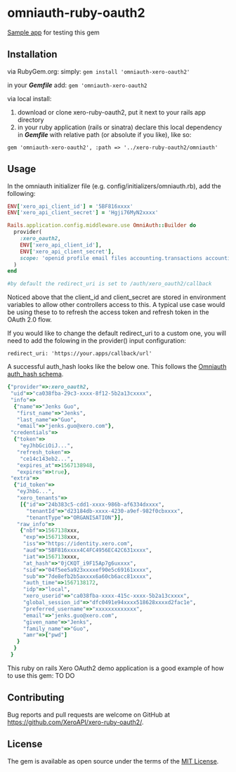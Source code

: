 # omniauth-ruby-oauth2

[Sample app](https://github.com/XeroAPI/xero-oauth2-omniauth-sample) for testing this gem

## Installation
via RubyGem.org: 
simply:
```gem install 'omniauth-xero-oauth2'```

in your **_Gemfile_** add:
```gem 'omniauth-xero-oauth2```

via local install:
1. download or clone xero-ruby-oauth2, put it next to your rails app directory
2. in your ruby application (rails or sinatra) declare this local dependency in **_Gemfile_** with relative path (or absolute if you like), like so:

```gem 'omniauth-xero-oauth2', :path => '../xero-ruby-oauth2/omniauth'```

## Usage
In the omniauth initializer file (e.g. config/initializers/omniauth.rb), add the following:

```rb
ENV['xero_api_client_id'] = '5BF816xxxx'
ENV['xero_api_client_secret'] = 'Hgji76MyN2xxxx'

Rails.application.config.middleware.use OmniAuth::Builder do
  provider(
    :xero_oauth2,
    ENV['xero_api_client_id'],
    ENV['xero_api_client_secret'],
    scope: 'openid profile email files accounting.transactions accounting.transactions.read accounting.reports.read accounting.journals.read accounting.settings accounting.settings.read accounting.contacts accounting.contacts.read accounting.attachments accounting.attachments.read offline_access'
  )
end

#by default the redirect_uri is set to /auth/xero_oauth2/callback
```

Noticed above that the client_id and client_secret are stored in environment variables to allow other controllers access to this. A typical use case would be using these to to refresh the access token and refresh token in the OAuth 2.0 flow.

If you would like to change the default redirect_uri to a custom one, you will need to add the folowing in the provider() input configuration:

```redirect_uri: 'https://your.apps/callback/url'```

A successful auth_hash looks like the below one. This follows the [Omniauth auth_hash schema](https://github.com/omniauth/omniauth/wiki/Auth-Hash-Schema).

```rb
{"provider"=>:xero_oauth2,
 "uid"=>"ca038fba-29c3-xxxx-8f12-5b2a13cxxxx",
 "info"=>
  {"name"=>"Jenks Guo",
   "first_name"=>"Jenks",
   "last_name"=>"Guo",
   "email"=>"jenks.guo@xero.com"},
 "credentials"=>
  {"token"=>
    "eyJhbGciOiJ...",
   "refresh_token"=>
    "ce14c143eb2...",
   "expires_at"=>1567138948,
   "expires"=>true},
 "extra"=>
  {"id_token"=>
   "eyJhbG...",
   "xero_tenants"=>
    [{"id"=>"24b383c5-cdd1-xxxx-986b-af6334dxxxx",
      "tenantId"=>"d23184db-xxxx-4230-a9ef-982f0cbxxxx",
      "tenantType"=>"ORGANISATION"}],
   "raw_info"=>
    {"nbf"=>1567138xxx,
     "exp"=>1567138xxx,
     "iss"=>"https://identity.xero.com",
     "aud"=>"5BF816xxxx4C4FC4956EC42C631xxxx",
     "iat"=>156713xxxx,
     "at_hash"=>"0jCKQT_i9F15Ap7g6uxxxx",
     "sid"=>"04f5ee5a923xxxxef90e5c69161xxxx",
     "sub"=>"7de8efb2b5axxxx6a60cb6acc81xxxx",
     "auth_time"=>1567138172,
     "idp"=>"local",
     "xero_userid"=>"ca038fba-xxxx-415c-xxxx-5b2a13cxxxx",
     "global_session_id"=>"dfc0491e94xxxx518628xxxxd2fac1e",
     "preferred_username"=>"xxxxxxxxxxxxx",
     "email"=>"jenks.guo@xero.com",
     "given_name"=>"Jenks",
     "family_name"=>"Guo",
     "amr"=>["pwd"]
   }
  }
 } 
```

This ruby on rails Xero OAuth2 demo application is a good example of how to use this gem:
TO DO

## Contributing 
Bug reports and pull requests are welcome on GitHub at https://github.com/XeroAPI/xero-ruby-oauth2/.

## License
The gem is available as open source under the terms of the [MIT License](https://opensource.org/licenses/MIT).
